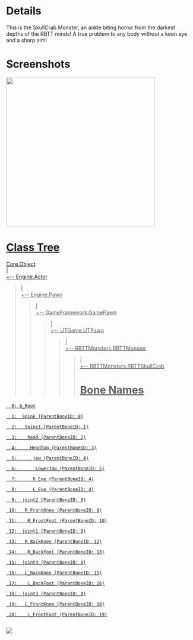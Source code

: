 # Details #

This is the SkullCrab Monster, an ankle biting horror from the darkest depths of the RBTT minds! A true problem to any body without a keen eye and a sharp aim!

# Screenshots #

<a href='http://rbttinvasion.googlecode.com/svn/trunk/Screenshots/RBTTSkullCrab.jpg'>
<img src='http://rbttinvasion.googlecode.com/svn/trunk/Screenshots/RBTTSkullCrab.jpg' width='400></a'>

<h1>Class Tree</h1>

Core.Object<br>
|<br>
+-- Engine.Actor<br>
<blockquote>|<br>
+-- Engine.Pawn<br>
<blockquote>|<br>
+-- GameFramework.GamePawn<br>
<blockquote>|<br>
+-- UTGame.UTPawn<br>
<blockquote>|<br>
+-- RBTTMonsters.RBTTMonster<br>
<blockquote>|<br>
+-- RBTTMonsters.RBTTSkullCrab<br>
<h1>Bone Names</h1></blockquote></blockquote></blockquote></blockquote></blockquote>

<pre><code>  0: b_Root<br>
  1:  Spine (ParentBoneID: 0)<br>
  2:   Spine1 (ParentBoneID: 1)<br>
  3:    head (ParentBoneID: 2)<br>
  4:     HeadTop (ParentBoneID: 3)<br>
  5:      jaw (ParentBoneID: 4)<br>
  6:       LowerJaw (ParentBoneID: 5)<br>
  7:      R_Eye (ParentBoneID: 4)<br>
  8:      L_Eye (ParentBoneID: 4)<br>
  9:  joint2 (ParentBoneID: 0)<br>
 10:   R_FrontKnee (ParentBoneID: 9)<br>
 11:    R_FrontFoot (ParentBoneID: 10)<br>
 12:  joint1 (ParentBoneID: 0)<br>
 13:   R_BackKnee (ParentBoneID: 12)<br>
 14:    R_BackFoot (ParentBoneID: 13)<br>
 15:  joint4 (ParentBoneID: 0)<br>
 16:   L_BackKnee (ParentBoneID: 15)<br>
 17:    L_BackFoot (ParentBoneID: 16)<br>
 18:  joint3 (ParentBoneID: 0)<br>
 19:   L_FrontKnee (ParentBoneID: 18)<br>
 20:    L_FrontFoot (ParentBoneID: 19)<br>
</code></pre>

<img src='http://ut2004.allprog.nl/SkullCrabBones.png' />